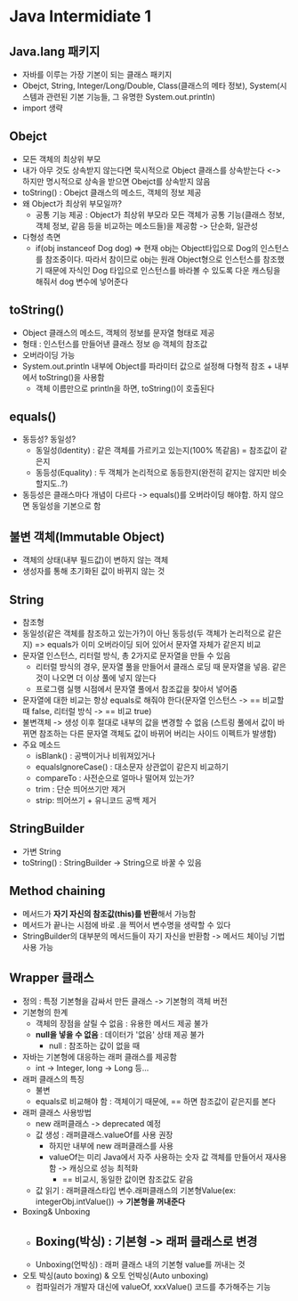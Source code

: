 # Java Intermidiate 1

## Java.lang 패키지
- 자바를 이루는 가장 기본이 되는 클래스 패키지
- Obejct, String, Integer/Long/Double, Class(클래스의 메타 정보), System(시스템과 관련된 기본 기능들, 그 유명한 System.out.println)
- import 생략

## Obejct
- 모든 객체의 최상위 부모 
- 내가 아무 것도 상속받지 않는다면 묵시적으로 Object 클래스를 상속받는다 <-> 하지만 명시적으로 상속을 받으면 Obejct를 상속받지 않음
- toString() : Obejct 클래스의 메소드, 객체의 정보 제공
- 왜 Object가 최상위 부모일까?
  - 공통 기능 제공 : Object가 최상위 부모라 모든 객체가 공통 기능(클래스 정보, 객체 정보, 같음 등을 비교하는 메소드들)을 제공함 -> 단순화, 일관성
- 다형성 측면
  - if(obj instanceof Dog dog) => 현재 obj는 Object타입으로 Dog의 인스턴스를 참조중이다. 따라서 참이므로 obj는 원래 Object형으로 인스턴스를 참조했기 때문에 자식인 Dog 타입으로 인스턴스를 바라볼 수 있도록 다운 캐스팅을 해줘서 dog 변수에 넣어준다
 
## toString()
- Object 클래스의 메소드, 객체의 정보를 문자열 형태로 제공 
- 형태 : 인스턴스를 만들어낸 클래스 정보 @ 객체의 참조값
- 오버라이딩 가능
- System.out.println 내부에 Object를 파라미터 값으로 설정해 다형적 참조 + 내부에서 toString()을 사용함
  - 객체 이름만으로 println을 하면, toString()이 호출된다 

## equals()
- 동등성? 동일성?
  - 동일성(Identity) : 같은 객체를 가르키고 있는지(100% 똑같음) = 참조값이 같은지 
  - 동등성(Equality) : 두 객체가 논리적으로 동등한지(완전히 같지는 않지만 비슷할지도..?)
- 동등성은 클래스마다 개념이 다르다 -> equals()를 오버라이딩 해야함. 하지 않으면 동일성을 기본으로 함


## 불변 객체(Immutable Object) 
- 객체의 상태(내부 필드값)이 변하지 않는 객체
- 생성자를 통해 초기화된 값이 바뀌지 않는 것


## String
- 참조형
- 동일성(같은 객체를 참조하고 있는가?)이 아닌 동등성(두 객체가 논리적으로 같은지) => equals가 이미 오버라이딩 되어 있어서 문자열 자체가 같은지 비교
- 문자열 인스턴스, 리터럴 방식, 총 2가지로 문자열을 만들 수 있음
  - 리터럴 방식의 경우, 문자열 풀을 만들어서 클래스 로딩 때 문자열을 넣음. 같은 것이 나오면 더 이상 풀에 넣지 않는다
  - 프로그램 실행 시점에서 문자열 풀에서 참조값을 찾아서 넣어줌
- 문자열에 대한 비교는 항상 equals로 해줘야 한다(문자열 인스턴스 -> == 비교할 때 false, 리터럴 방식 -> == 비교 true)
- 불변객체 -> 생성 이후 절대로 내부의 값을 변경할 수 없음 (스트링 풀에서 값이 바뀌면 참조하는 다른 문자열 객체도 값이 바뀌어 버리는 사이드 이펙트가 발생함)
- 주요 메소드
  - isBlank() : 공백이거나 비워져있거나
  - equalsIgnoreCase() : 대소문자 상관없이 같은지 비교하기
  - compareTo : 사전순으로 얼마나 떨어져 있는가?
  - trim : 단순 띄어쓰기만 제거
  - strip: 띄어쓰기 + 유니코드 공백 제거

## StringBuilder
- 가변 String
- toString() : StringBuilder -> String으로 바꿀 수 있음

## Method chaining
- 메서드가 **자기 자신의 참조값(this)를 반환**해서 가능함
- 메서드가 끝나는 시점에 바로 .을 찍어서 변수명을 생략할 수 있다
- StringBuilder의 대부분의 메서드들이 자기 자신을 반환함 -> 메서드 체이닝 기법 사용 가능


## Wrapper 클래스
- 정의 : 특정 기본형을 감싸서 만든 클래스 -> 기본형의 객체 버전 
- 기본형의 한계
  - 객체의 장점을 살릴 수 없음 : 유용한 메서드 제공 불가 
  - **null을 넣을 수 없음** : 데이터가 '없음' 상태 제공 불가
    - null : 참조하는 값이 없을 때
- 자바는 기본형에 대응하는 래퍼 클래스를 제공함
  - int -> Integer, long -> Long 등...
- 래퍼 클래스의 특징
  - 불변
  - equals로 비교해야 함 : 객체이기 때문에, == 하면 참조값이 같은지를 본다
- 래퍼 클래스 사용방법
  - new 래퍼클래스 -> deprecated 예정
  - 값 생성 : 래퍼클래스.valueOf를 사용 권장
    - 하지만 내부에 new 래퍼클래스를 사용
    - valueOf는 미리 Java에서 자주 사용하는 숫자 값 객체를 만들어서 재사용함 -> 캐싱으로 성능 최적화
      - == 비교시, 동일한 값이면 참조값도 같음 
  - 값 읽기 : 래퍼클래스타입 변수.래퍼클래스의 기본형Value(ex: integerObj.intValue()) -> **기본형을 꺼내준다** 
- Boxing& Unboxing
  - Boxing(박싱) : 기본형 -> 래퍼 클래스로 변경
    - 
  - Unboxing(언박싱) : 래퍼 클래스 내의 기본형 value를 꺼내는 것
- 오토 박싱(auto boxing) & 오토 언박싱(Auto unboxing)
  - 컴파일러가 개발자 대신에 valueOf, xxxValue() 코드를 추가해주는 기능 
